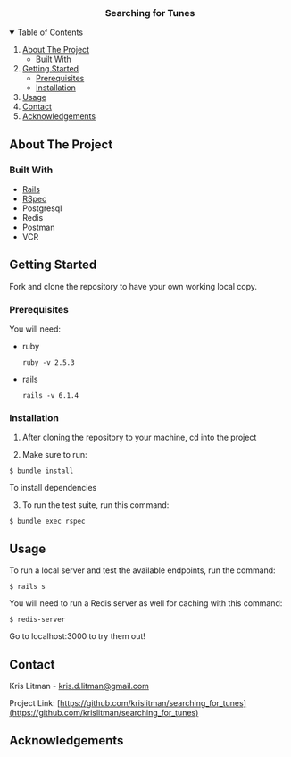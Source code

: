 <!--
*** Thanks for checking out the Best-README-Template. If you have a suggestion
*** that would make this better, please fork the repo and create a pull request
*** or simply open an issue with the tag "enhancement".
*** Thanks again! Now go create something AMAZING! :D
-->



<!-- PROJECT SHIELDS -->
<!--
*** I'm using markdown "reference style" links for readability.
*** Reference links are enclosed in brackets [ ] instead of parentheses ( ).
*** See the bottom of this document for the declaration of the reference variables
*** for contributors-url, forks-url, etc. This is an optional, concise syntax you may use.
*** https://www.markdownguide.org/basic-syntax/#reference-style-links
-->
<!-- [![Contributors][contributors-shield]][contributors-url]
[![Forks][forks-shield]][forks-url]
[![Stargazers][stars-shield]][stars-url]
[![Issues][issues-shield]][issues-url]
[![MIT License][license-shield]][license-url]
[![LinkedIn][linkedin-shield]][linkedin-url] -->



<!-- PROJECT LOGO -->
<br />
<!-- <p align="center">
  <a href="https://github.com/othneildrew/Best-README-Template">
    <img src="images/logo.png" alt="Logo" width="80" height="80">
  </a> -->

  <h3 align="center">Searching for Tunes</h3>

  <!-- <p align="center">
    Search through Artists and Songs on Spotify to find great new music!
    <br />
    <a href="https://github.com/othneildrew/Best-README-Template"><strong>Explore the docs »</strong></a>
    <br />
    <br />
    <a href="https://github.com/othneildrew/Best-README-Template">View Demo</a>
    ·
    <a href="https://github.com/othneildrew/Best-README-Template/issues">Report Bug</a>
    ·
    <a href="https://github.com/othneildrew/Best-README-Template/issues">Request Feature</a>
  </p>
</p> -->



<!-- TABLE OF CONTENTS -->
<details open="open">
  <summary>Table of Contents</summary>
  <ol>
    <li>
      <a href="#about-the-project">About The Project</a>
      <ul>
        <li><a href="#built-with">Built With</a></li>
      </ul>
    </li>
    <li>
      <a href="#getting-started">Getting Started</a>
      <ul>
        <li><a href="#prerequisites">Prerequisites</a></li>
        <li><a href="#installation">Installation</a></li>
      </ul>
    </li>
    <li><a href="#usage">Usage</a></li>
    <li><a href="#contact">Contact</a></li>
    <li><a href="#acknowledgements">Acknowledgements</a></li>
  </ol>
</details>



<!-- ABOUT THE PROJECT -->
## About The Project

<!-- Explain the database setup, and endpoints that are available. Also how to get your own working key for spotify to make API calls. -->

### Built With

* [Rails](https://github.com/rails/rails)
* [RSpec](https://github.com/rspec/rspec-rails)
* Postgresql
* Redis
* Postman
* VCR

<!-- GETTING STARTED -->
## Getting Started

Fork and clone the repository to have your own working local copy.

### Prerequisites

You will need:

* ruby
  ```
  ruby -v 2.5.3
  ```

* rails
  ```
  rails -v 6.1.4
  ```

### Installation

1. After cloning the repository to your machine, cd into the project

2. Make sure to run:

```
$ bundle install
```

To install dependencies

3. To run the test suite, run this command:

```
$ bundle exec rspec
```



<!-- USAGE EXAMPLES -->
## Usage

To run a local server and test the available endpoints, run the command:

```
$ rails s
```

You will need to run a Redis server as well for caching with this command:

```
$ redis-server
```

Go to localhost:3000 to try them out!


<!-- CONTACT -->
## Contact

Kris Litman - kris.d.litman@gmail.com

Project Link: [https://github.com/krislitman/searching_for_tunes](https://github.com/krislitman/searching_for_tunes)



<!-- ACKNOWLEDGEMENTS -->
## Acknowledgements



